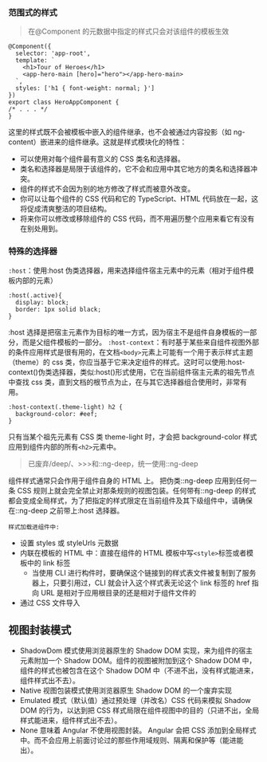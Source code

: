 ### 范围式的样式

> 在@Component 的元数据中指定的样式只会对该组件的模板生效

```
@Component({
  selector: 'app-root',
  template: `
    <h1>Tour of Heroes</h1>
    <app-hero-main [hero]="hero"></app-hero-main>
  `,
  styles: ['h1 { font-weight: normal; }']
})
export class HeroAppComponent {
/* . . . */
}
```

这里的样式既不会被模板中嵌入的组件继承，也不会被通过内容投影（如 ng-content）嵌进来的组件继承。这就是样式模块化的特性：

- 可以使用对每个组件最有意义的 CSS 类名和选择器。
- 类名和选择器是局限于该组件的，它不会和应用中其它地方的类名和选择器冲突。
- 组件的样式不会因为别的地方修改了样式而被意外改变。
- 你可以让每个组件的 CSS 代码和它的 TypeScript、HTML 代码放在一起，这将促成清爽整洁的项目结构。
- 将来你可以修改或移除组件的 CSS 代码，而不用遍历整个应用来看它有没有在别处用到。

### 特殊的选择器

`:host`：使用:host 伪类选择器，用来选择组件宿主元素中的元素（相对于组件模板内部的元素）

```
:host(.active){
  display: block;
  border: 1px solid black;
}
```

:host 选择是把宿主元素作为目标的唯一方式，因为宿主不是组件自身模板的一部分，而是父组件模板的一部分。
`:host-context`：有时基于某些来自组件视图外部的条件应用样式是很有用的，在文档`<body>`元素上可能有一个用于表示样式主题（theme）的 css 类，你应当基于它来决定组件的样式。这时可以使用:host-context()伪类选择器，类似:host()形式使用，它在当前组件宿主元素的祖先节点中查找 css 类，直到文档的根节点为止，在与其它选择器组合使用时，非常有用。

```
:host-context(.theme-light) h2 {
  background-color: #eef;
}
```

只有当某个祖先元素有 CSS 类 theme-light 时，才会把 background-color 样式应用到组件内部的所有`<h2>`元素中。

> 已废弃/deep/、>>>和::ng-deep，统一使用::ng-deep

组件样式通常只会作用于组件自身的 HTML 上。
把伪类::ng-deep 应用到任何一条 CSS 规则上就会完全禁止对那条规则的视图包装。任何带有::ng-deep 的样式都会变成全局样式，为了把指定的样式限定在当前组件及其下级组件中，请确保在::ng-deep 之前带上:host 选择器。

`样式加载进组件中:`

- 设置 styles 或 styleUrls 元数据
- 内联在模板的 HTML 中：直接在组件的 HTML 模板中写`<style>`标签或者模板中的 link 标签
  - 当使用 CLI 进行构件时，要确保这个链接到的样式表文件被复制到了服务器上，只要引用过，CLI 就会计入这个样式表无论这个 link 标签的 href 指向 URL 是相对于应用根目录的还是相对于组件文件的
- 通过 CSS 文件导入

## 视图封装模式

- ShadowDom 模式使用浏览器原生的 Shadow DOM 实现，来为组件的宿主元素附加一个 Shadow DOM。组件的视图被附加到这个 Shadow DOM 中，组件的样式也被包含在这个 Shadow DOM 中（不进不出，没有样式能进来，组件样式出不去）。
- Native 视图包装模式使用浏览器原生 Shadow DOM 的一个废弃实现
- Emulated 模式（默认值）通过预处理（并改名）CSS 代码来模拟 Shadow DOM 的行为，以达到把 CSS 样式局限在组件视图中的目的（只进不出，全局样式能进来，组件样式出不去）。
- None 意味着 Angular 不使用视图封装。 Angular 会把 CSS 添加到全局样式中。而不会应用上前面讨论过的那些作用域规则、隔离和保护等（能进能出）。
